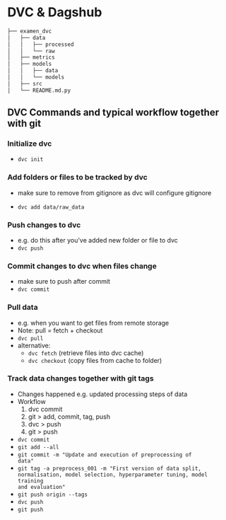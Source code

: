 # DVC & Dagshub

```bash       
├── examen_dvc          
│   ├── data       
│   │   ├── processed      
│   │   └── raw       
│   ├── metrics       
│   ├── models      
│   │   ├── data      
│   │   └── models        
│   ├── src       
│   └── README.md.py       
```

## DVC Commands and typical workflow together with git
### Initialize dvc
- <code>dvc init</code>

### Add folders or files to be tracked by dvc
- make sure to remove from gitignore as dvc will configure gitignore

- <code>dvc add data/raw_data</code>

### Push changes to dvc
- e.g. do this after you've added new folder or file to dvc
- <code>dvc push</code>

### Commit changes to dvc when files change
- make sure to push after commit
- <code>dvc commit</code>

### Pull data
- e.g. when you want to get files from remote storage
- Note: pull = fetch + checkout
- <code>dvc pull</code>
- alternative:
  - <code>dvc fetch</code> (retrieve files into dvc cache)
  - <code>dvc checkout</code> (copy files from cache to folder)

### Track data changes together with git tags
- Changes happened e.g. updated processing steps of data
- Workflow
  1. dvc commit
  2. git > add, commit, tag, push
  3. dvc > push
  4. git > push
- <code>dvc commit</code>
- <code>git add --all</code>
- <code>git commit -m "Update and execution of preprocessing of data"</code>
- <code>git tag -a preprocess_001 -m "First version of data split, normalisation, model selection, hyperparameter tuning, model training and evaluation"</code>
- <code>git push origin --tags</code>
- <code>dvc push</code>
- <code>git push</code>